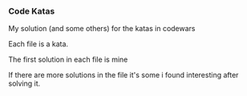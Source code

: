 ### Code Katas

My solution (and some others) for the katas in codewars

Each file is a kata.

The first solution in each file is mine

If there are more solutions in the file it's some i found interesting after solving it.
